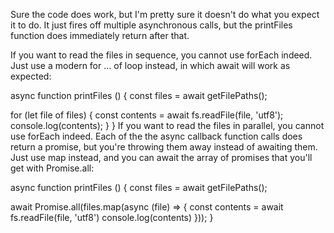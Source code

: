 Sure the code does work, but I'm pretty sure it doesn't do what you expect it to do. It just fires off multiple asynchronous calls, but the printFiles function does immediately return after that.

If you want to read the files in sequence, you cannot use forEach indeed. Just use a modern for … of loop instead, in which await will work as expected:

async function printFiles () {
  const files = await getFilePaths();

  for (let file of files) {
    const contents = await fs.readFile(file, 'utf8');
    console.log(contents);
  }
}
If you want to read the files in parallel, you cannot use forEach indeed. Each of the the async callback function calls does return a promise, but you're throwing them away instead of awaiting them. Just use map instead, and you can await the array of promises that you'll get with Promise.all:

async function printFiles () {
  const files = await getFilePaths();

  await Promise.all(files.map(async (file) => {
    const contents = await fs.readFile(file, 'utf8')
    console.log(contents)
  }));
}
